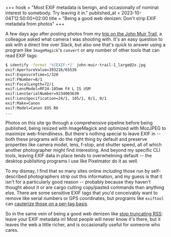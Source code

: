 +++
hook = "Most EXIF metadata is benign, and occasionally of nominal interest to somebody. Try leaving it in."
published_at = 2023-10-04T12:50:00+02:00
title = "Being a good web denizen: Don't strip EXIF metadata from photos"
+++

A few days ago after posting photos from my [trip on the John Muir Trail](/john-muir-trail), a colleague asked what camera I was shooting with. It's an easy question to ask with a direct line over Slack, but also one that's quick to answer using a program like `ImageMagick`'s `convert` or any number of other tools that can read EXIF tags:

``` sh
$ identify -format '%[EXIF:*]' john-muir-trail-1_large@2x.jpg
exif:ApertureValue=393216/65536
exif:ExposureTime=1/320
exif:FNumber=8/1
exif:FocalLength=72/1
exif:LensModel=RF24-105mm F4 L IS USM
exif:LensSerialNumber=9234003630
exif:LensSpecification=24/1, 105/1, 0/1, 0/1
exif:Make=Canon
exif:Model=Canon EOS R6
...
```

Photos on this site go through a comprehensive pipeline before being published, being resized with ImageMagick and optimized with MozJPEG to maximize web-friendliness. But there's nothing special to leave EXIF in -- both these programs will do the right thing by default and preserve properties like camera model, lens, f-stop, and shutter speed, all of which another photographer might find interesting. And beyond my specific CLI tools, leaving EXIF data in place tends to overwhelming default -- the desktop publishing programs I use like Pixelmator do it as well.

To my dismay, I find that so many sites online _including_ those run by self-described photographers strip out this information, and my guess is that it isn't for a particularly good reason -- probably because they haven't thought about it or are cargo culting copy/pasted commands than anything else. There are some sensitive EXIF tags that you'd conceivably want to remove like serial numbers or GPS coordinates, but programs like `exiftool` can [cauterize those on a per-tag basis](https://kevinchen.co/blog/scrub-sensitive-photo-exif-metadata-with-exiftool/).

So in the same vein of being a good web denizen like [stop truncating RSS](/stop-truncating-rss): leave your EXIF metadata in! Most people will never know it's there, but it leaves the web a little richer, and is occasionally useful for someone who cares.